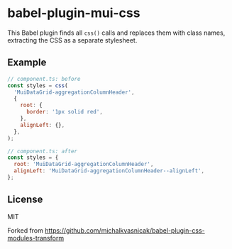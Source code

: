 # babel-plugin-mui-css

This Babel plugin finds all `css()` calls and replaces them with class names, extracting the CSS as a separate stylesheet.

## Example

```js
// component.ts: before
const styles = css(
  'MuiDataGrid-aggregationColumnHeader',
  {
    root: {
      border: '1px solid red',
    },
    alignLeft: {},
  },
);
```

```js
// component.ts: after
const styles = {
  root: 'MuiDataGrid-aggregationColumnHeader',
  alignLeft: 'MuiDataGrid-aggregationColumnHeader--alignLeft',
};
```

## License

MIT

Forked from https://github.com/michalkvasnicak/babel-plugin-css-modules-transform
